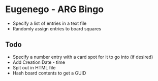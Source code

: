 Eugenego - ARG Bingo
====================

+ Specify a list of entries in a text file
+ Randomly assign entries to board squares

Todo
----

+ Specify a number entry with a card spot for it to go into (if desired)
+ Add Creation Date - time
+ Spit out in HTML file
+ Hash board contents to get a GUID

